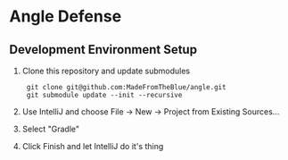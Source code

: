 # Angle Defense

## Development Environment Setup
1. Clone this repository and update submodules

        git clone git@github.com:MadeFromTheBlue/angle.git
        git submodule update --init --recursive

2. Use IntelliJ and choose File -> New -> Project from Existing Sources...
3. Select "Gradle"
4. Click Finish and let IntelliJ do it's thing
